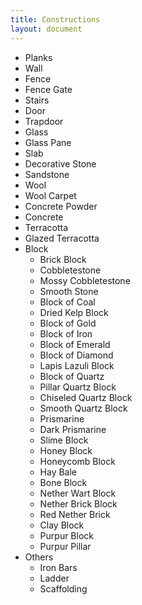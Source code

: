 ```yaml
---
title: Constructions
layout: document
---
```

- Planks
- Wall
- Fence
- Fence Gate
- Stairs
- Door
- Trapdoor
- Glass
- Glass Pane
- Slab
- Decorative Stone
- Sandstone
- Wool
- Wool Carpet
- Concrete Powder
- Concrete
- Terracotta
- Glazed Terracotta
- Block
  - Brick Block
  - Cobbletestone
  - Mossy Cobbletestone
  - Smooth Stone
  - Block of Coal
  - Dried Kelp Block
  - Block of Gold
  - Block of Iron
  - Block of Emerald
  - Block of Diamond
  - Lapis Lazuli Block
  - Block of Quartz
  - Pillar Quartz Block
  - Chiseled Quartz Block
  - Smooth Quartz Block
  - Prismarine
  - Dark Prismarine
  - Slime Block
  - Honey Block
  - Honeycomb Block
  - Hay Bale
  - Bone Block
  - Nether Wart Block
  - Nether Brick Block
  - Red Nether Brick
  - Clay Block
  - Purpur Block
  - Purpur Pillar
- Others
  - Iron Bars
  - Ladder
  - Scaffolding
